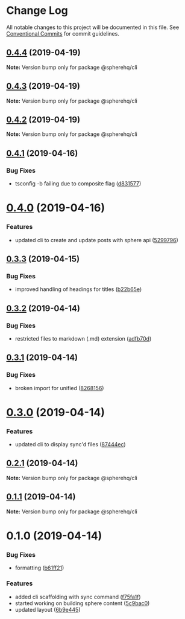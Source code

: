 # Change Log

All notable changes to this project will be documented in this file.
See [Conventional Commits](https://conventionalcommits.org) for commit guidelines.

## [0.4.4](https://github.com/spherehq/sphere/compare/@spherehq/cli@0.4.3...@spherehq/cli@0.4.4) (2019-04-19)

**Note:** Version bump only for package @spherehq/cli





## [0.4.3](https://github.com/spherehq/sphere/compare/@spherehq/cli@0.4.2...@spherehq/cli@0.4.3) (2019-04-19)

**Note:** Version bump only for package @spherehq/cli





## [0.4.2](https://github.com/spherehq/sphere/compare/@spherehq/cli@0.4.1...@spherehq/cli@0.4.2) (2019-04-19)

**Note:** Version bump only for package @spherehq/cli





## [0.4.1](https://github.com/spherehq/sphere/compare/@spherehq/cli@0.4.0...@spherehq/cli@0.4.1) (2019-04-16)


### Bug Fixes

* tsconfig -b failing due to composite flag ([d831577](https://github.com/spherehq/sphere/commit/d831577))





# [0.4.0](https://github.com/spherehq/sphere/compare/@spherehq/cli@0.3.3...@spherehq/cli@0.4.0) (2019-04-16)


### Features

* updated cli to create and update posts with sphere api ([5299796](https://github.com/spherehq/sphere/commit/5299796))





## [0.3.3](https://github.com/spherehq/sphere/compare/@spherehq/cli@0.3.2...@spherehq/cli@0.3.3) (2019-04-15)


### Bug Fixes

* improved handling of headings for titles ([b22b65e](https://github.com/spherehq/sphere/commit/b22b65e))





## [0.3.2](https://github.com/spherehq/sphere/compare/@spherehq/cli@0.3.1...@spherehq/cli@0.3.2) (2019-04-14)


### Bug Fixes

* restricted files to markdown (.md) extension ([adfb70d](https://github.com/spherehq/sphere/commit/adfb70d))





## [0.3.1](https://github.com/spherehq/sphere/compare/@spherehq/cli@0.3.0...@spherehq/cli@0.3.1) (2019-04-14)


### Bug Fixes

* broken import for unified ([8268156](https://github.com/spherehq/sphere/commit/8268156))





# [0.3.0](https://github.com/spherehq/sphere/compare/@spherehq/cli@0.2.1...@spherehq/cli@0.3.0) (2019-04-14)


### Features

* updated cli to display sync'd files ([87444ec](https://github.com/spherehq/sphere/commit/87444ec))





## [0.2.1](https://github.com/spherehq/sphere/compare/@spherehq/cli@0.1.1...@spherehq/cli@0.2.1) (2019-04-14)

**Note:** Version bump only for package @spherehq/cli





## [0.1.1](https://github.com/spherehq/sphere/compare/@spherehq/cli@0.1.0...@spherehq/cli@0.1.1) (2019-04-14)

**Note:** Version bump only for package @spherehq/cli





# 0.1.0 (2019-04-14)


### Bug Fixes

* formatting ([b61ff21](https://github.com/spherehq/sphere/commit/b61ff21))


### Features

* added cli scaffolding with sync command ([f75fa1f](https://github.com/spherehq/sphere/commit/f75fa1f))
* started working on building sphere content ([5c9bac0](https://github.com/spherehq/sphere/commit/5c9bac0))
* updated layout ([6b9e445](https://github.com/spherehq/sphere/commit/6b9e445))
